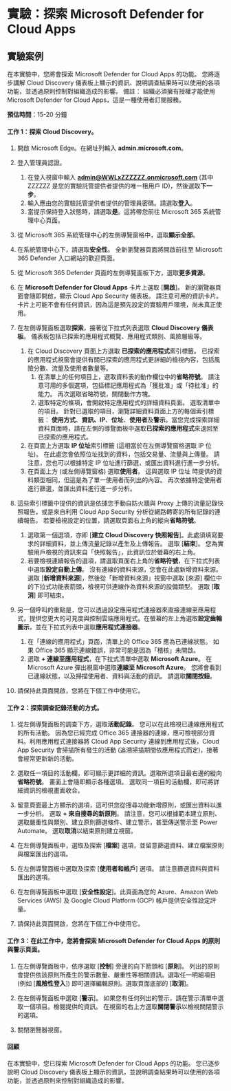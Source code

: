 ﻿---
lab:
    title: '探索 Microsoft Defender for Cloud Apps'
    module: '單元 3，第 4 課：描述 Microsoft 安全性解決方案的功能：描述 Microsoft 365 Defender 威脅防護'
---


# 實驗：探索 Microsoft Defender for Cloud Apps

## 實驗案例
在本實驗中，您將會探索 Microsoft Defender for Cloud Apps 的功能。  您將逐步講解 Cloud Discovery 儀表板上顯示的資訊、說明調查結果時可以使用的各項功能，並透過原則控制對組織造成的影響。  備註：  組織必須擁有授權才能使用 Microsoft Defender for Cloud Apps，這是一種使用者訂閱服務。 

**預估時間**：15-20 分鐘

#### 工作 1：探索 Cloud Discovery。

1.	開啟 Microsoft Edge。在網址列輸入 **admin.microsoft.com**。

1. 登入管理員認證。
    1. 在登入視窗中輸入 **admin@WWLxZZZZZZ.onmicrosoft.com** (其中 ZZZZZZ 是您的實驗託管提供者提供的唯一租用戶 ID)，然後選取**下一步**。
    1. 輸入應由您的實驗託管提供者提供的管理員密碼。請選取**登入**。
    1. 當提示保持登入狀態時，請選取**是**。這將帶您前往 Microsoft 365 系統管理中心頁面。

1. 從 Microsoft 365 系統管理中心的左側導覽窗格中，選取**顯示全部**。

1. 在系統管理中心下，請選取**安全性**。  全新瀏覽器頁面將開啟前往至 Microsoft 365 Defender 入口網站的歡迎頁面。  

1. 從 Microsoft 365 Defender 頁面的左側導覽面板下方，選取**更多資源**。

1. 在 **Microsoft Defender for Cloud Apps** 卡片上選取 [**開啟**]。  新的瀏覽器頁面會隨即開啟，顯示 Cloud App Security 儀表板。  請注意可用的資訊卡片。  卡片上可能不會有任何資訊，因為這是預先設定的實驗用戶環境，尚未真正使用。  

1. 在左側導覽面板選取**探索**，接著從下拉式列表選取 **Cloud Discovery 儀表板**。  儀表板包括已探索的應用程式概覽、應用程式類別、風險層級等。  
    1. 在 Cloud Discovery 頁面上方選取 **已探索的應用程式**索引標籤。  已探索的應用程式視窗會提供有關已探索的應用程式更詳細的檢視內容，包括風險分數、流量及使用者數量等。
        1. 在清單上的任何項目上，選取資料表的動作欄位中的**省略符號**。  請注意可用的多個選項，包括標記應用程式為「獲批准」或「待批准」的能力。  再次選取省略符號，關閉動作方塊。
        1. 選取特定的條項，會開啟特定應用程式的詳細資料頁面。  選取清單中的項目。  針對已選取的項目，瀏覽詳細資料頁面上方的每個索引標籤：  **使用方式**、**資訊、IP**、**位址**、**使用者**及**警示**。當您完成探索詳細資料頁面時，請在左側的導覽面板中選取**已探索的應用程式**來退回至已探索的應用程式。
    1. 在頁面上方選取 **IP 位址**索引標籤 (這相當於在左側導覽窗格選取 IP 位址)。  在此處您會依照位址找到的資料，包括交易量、流量與上傳量。  請注意，您也可以根據特定 IP 位址進行篩選，或匯出資料進行進一步分析。
    1. 在頁面上方 (或左側導覽窗格) 選取**使用者**。  這與選取 IP 位址 時提供的資料類型相同，但這是為了單一使用者而列出的內容。  再次依據特定使用者進行篩選，並匯出資料進行進一步分析。

1. 這些索引標籤中提供的資訊是依據您手動自防火牆與 Proxy 上傳的流量記錄快照報告，或是來自利用 Cloud App Security 分析從網路轉寄的所有記錄的連續報告。  若要檢視設定的位置，請選取頁面右上角的縱向**省略符號**。
    1. 選取第一個選項，亦即 [**建立 Cloud Discovery 快照報告**]。此處須填寫要求的詳細資料，並上傳流量記錄以產生及上傳報告。  選取 [**結束**]。  您為實驗用戶檢視的資訊來自「快照報告」，此資訊位於螢幕的右上角。
    1. 若要檢視連續報告的選項，請選取頁面右上角的**省略符號**，在下拉式列表中選取**設定自動上傳**。  沒有連線的資料來源，您會在此處新增資料來源。選取 [**新增資料來源**]，然後從「新增資料來源」視窗中選取 [來源] 欄位中的下拉式功能表箭頭，檢視可供連線作為資料來源的設備類型。  選取 [**取消**] 即可結束。

1. 另一個呼叫的重點是，您可以透過設定應用程式連接器來直接連線至應用程式，提供您更大的可見度與控制雲端應用程式。在螢幕的左上角選取**設定齒輪圖示**，並在下拉式列表中選取**應用程式連接器**。  
    1. 在「連線的應用程式」頁面，清單上的 Office 365 應為已連線狀態。  如果 Office 365 顯示連線錯誤，非常可能是因為「稽核」未開啟。
    1. 選取 **+ 連線至應用程式**，在下拉式清單中選取 **Microsoft Azure**。  在 Microsoft Azure 彈出視窗中選取**連線至 Microsoft Azure**。  您將會看到已連線狀態，以及掃描使用者、資料與活動的資訊。  請選取**關閉按鈕**。

1. 請保持此頁面開啟，您將在下個工作中使用它。

#### 工作 2：探索調查記錄活動的方式。

1. 從左側導覽面板的調查下方，選取**活動記錄**。  您可以在此檢視已連線應用程式的所有活動。   因為您已經完成 Office 365 連接器的連線，應可檢視部分資料。利用應用程式連接器將 Cloud App Security 連線到應用程式後，Cloud App Security 會掃描所有發生的活動 (追溯掃描期間依應用程式而定)，接著會經常更新新的活動。  

1. 選取任一項目的活動欄，即可顯示更詳細的資訊。選取所選項目最右邊的縱向**省略符號**。  畫面上會隨即顯示各種選項。  選取同一項目的活動欄，即可將詳細資訊的檢視畫面收合。

1. 留意頁面最上方顯示的選項，這可供您從搜尋功能新增原則，或匯出資料以進一步分析。  選取 **+ 來自搜尋的新原則**。  請注意，您可以根據範本建立原則、選取嚴重性與類別、建立原則篩選條件、建立警示，甚至傳送警示至 Power Automate。  選取**取消**以結束原則建立視窗。

1. 在左側導覽面板中，選取及探索 [**檔案**] 選項，並留意篩選資料、建立檔案原則與檔案匯出的選項。  

1. 在左側導覽面板中選取及探索 [**使用者和帳戶**] 選項。  請注意篩選資料與資料匯出的選項。

1. 在左側導覽面板中選取 [**安全性設定**]。此頁面為您的 Azure、Amazon Web Services (AWS) 及 Google Cloud Platform (GCP) 帳戶提供安全性設定評量。

1. 請保持此頁面開啟，您將在下個工作中使用它。


#### 工作 3：在此工作中，您將會探索 Microsoft Defender for Cloud Apps 的原則與警示頁面。

1. 在左側導覽面板中，依序選取 [**控制**] 旁邊的向下箭頭和 [**原則**]。  列出的原則會提供依該原則所產生的警示數量、嚴重性等相關資訊。選取任一明細項目 (例如 [**風險性登入**]) 即可選擇編輯原則。選取頁面底部的 [**取消**]。 

1. 在左側導覽面板中選取 [**警示**]。  如果您有任何列出的警示，請在警示清單中選取一個項目。檢閱提供的資訊。  在視窗的右上方選取**關閉警示**以檢視關閉警示的選項。  

1. 關閉瀏覽器視窗。

#### 回顧
在本實驗中，您已探索 Microsoft Defender for Cloud Apps 的功能。  您已逐步說明 Cloud Discovery 儀表板上顯示的資訊，並說明調查結果時可以使用的各項功能，並透過原則來控制對組織造成的影響。